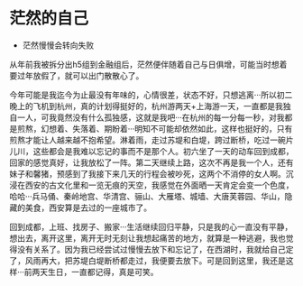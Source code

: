 # 茫然的自己
- 茫然慢慢会转向失败

从年前我被拆分出h5组到金融组后，茫然便伴随着自己与日俱增，可能当时想着要过年放假了，就可以出门散散心了。

今年可能是我迄今为止最没有年味的，心情很差，状态不好，只想逃离···所以初二晚上的飞机到杭州，真的计划得挺好的，杭州游两天+上海游一天，一直都是我独自一人，可我竟然没有什么孤独感，这就是我吧···在杭州的每一分每一秒，对我都是煎熬，幻想着、失落着、期盼着···明知不可能却依然如此，这样也挺好的，只有煎熬才能让人越来越不抱希望。淋着雨，走过苏堤和白堤，跨过断桥，吃过一碗片儿川，这些都会是我难以忘记的事而不是那个人。初六坐了一天的动车回到成都，回家的感觉真好，让我放松了一阵。第二天继续上路，这次不再是我一个人，还有妹子和馨猪，预感到了我接下来几天的行程会被吵死，这两个不消停的女人啊。沉浸在西安的古文化里和一览无痕的天空，我感觉在外面晒一天肯定会变一个色度，哈哈···兵马俑、秦岭地宫、华清宫、骊山、大雁塔、城墙、大唐芙蓉园、华山，隐藏的美食，西安算是去过的一座城市了。

回到成都，上班、找房子、搬家···生活继续回归平静，只是我的心一直没有平静，想出去，离开这里，离开无时无刻让我想起痛苦的地方，就算是一种逃避，我也觉得没有关系了。因为我已经尝试过慢慢去放下和忘记了，在西湖时，我就给自己定了，风雨再大，把苏堤白堤断桥都走过，我便要去放下。可是回到这里，我还是这样···前两天生日，一直都记得，真是可笑。


